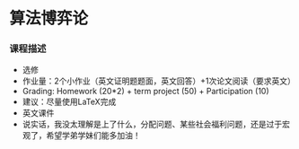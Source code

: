 # 算法博弈论

### 课程描述

- 选修
- 作业量：2个小作业（英文证明题题面，英文回答）+1次论文阅读（要求英文）
- Grading: Homework (20*2) + term project (50) +  Participation (10)
- 建议：尽量使用LaTeX完成
- 英文课件
- 说实话，我没太理解是上了什么，分配问题、某些社会福利问题，还是过于宏观了，希望学弟学妹们能多加油！